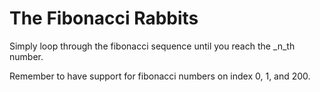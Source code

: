 # The Fibonacci Rabbits
Simply loop through the fibonacci sequence until you reach the _n_th number.

Remember to have support for fibonacci numbers on index 0, 1, and 200.
